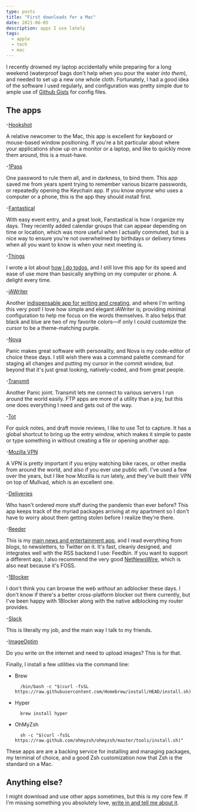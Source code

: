 ```yaml
---
type: posts
title: "First downloads for a Mac"
date: 2021-06-05
description: apps I use lately
tags:
  - apple
  - tech
  - mac
---
```


I recently drowned my laptop accidentally while preparing for a long weekend (waterproof bags don't help when you pour the water _into them_), and needed to set up a new one whole cloth. Fortunately, I had a good idea of the software I used regularly, and configuration was pretty simple due to ample use of [Github Gists](https://gist.github.com) for config files.

## The apps

-[Hookshot](https://hookshot.app)

A relative newcomer to the Mac, this app is excellent for keyboard or mouse-based window positioning. If you're a bit particular about where your applications show up on a monitor or a laptop, and like to quickly move them around, this is a must-have.

-[1Pass](https://apps.apple.com/us/app/1password-7-password-manager/id1333542190?mt=12)

One password to rule them all, and in darkness, to bind them. This app saved me from years spent trying to remember various bizarre passwords, or repeatedly opening the Keychain app. If you know _anyone_ who uses a computer or a phone, this is the app they should install first.

-[Fantastical](https://apps.apple.com/us/app/fantastical-calendar-tasks/id975937182?mt=12)

With easy event entry, and a great look, Fanstastical is how I organize my days. They recently added calendar groups that can appear depending on time or location, which was more useful when I actually commuted, but is a nice way to ensure you're not overwhelmed by birthdays or delivery times when all you want to know is when your next meeting is.

-[Things](https://apps.apple.com/us/app/things-3/id904280696?mt=12)

I wrote a lot about [how I do todos](https://www.brookshelley.com/posts/2019-05-02-on-notes-and-todos/), and I still love this app for its speed and ease of use more than basically anything on my computer or phone. A delight every time.

-[iAWriter](https://apps.apple.com/us/app/ia-writer/id775737590?mt=12)

Another [indispensable app for writing and creating](https://www.brookshelley.com/posts/2020-09-04-hugo-and-i-a-writer/), and where I'm writing this very post! I love how simple and elegant iAWriter is; providing minimal configuration to help me focus on the words themselves. It also helps that black and blue are two of my favorite colors—if only I could customize the cursor to be a theme-matching purple.

-[Nova](https://www.nova.app)

Panic makes great software with personality, and Nova is my code-editor of choice these days. I still wish there was a command palette command for staging all changes and putting my cursor in the commit window, but beyond that it's just great looking, natively-coded, and from great people.

-[Transmit](https://apps.apple.com/us/app/transmit-5/id1436522307?mt=12)

Another Panic joint. Transmit lets me connect to various servers I run around the world easily. FTP apps are more of a utility than a joy, but this one does everything I need and gets out of the way.

-[Tot](https://apps.apple.com/us/app/tot/id1491071483?mt=12)

For quick notes, and draft movie reviews, I like to use Tot to capture. It has a global shortcut to bring up the entry window, which makes it simple to paste or type something in without creating a file or opening another app.

-[Mozilla VPN](https://www.mozilla.org/en-US/products/vpn/)

A VPN is pretty important if you enjoy watching bike races, or other media from around the world, and also if you ever use public wifi. I've used a few over the years, but I like how Mozilla is run lately, and they've built their VPN on top of Mullvad, which is an excellent one.

-[Deliveries](https://apps.apple.com/us/app/deliveries-a-package-tracker/id290986013)

Who hasn't ordered more stuff during the pandemic than ever before? This app keeps track of the myriad packages arriving at my apartment so I don't have to worry about them getting stolen before I realize they're there.

-[Reeder](https://apps.apple.com/us/app/reeder-5/id1529448980?mt=12)

This is my [main news and entertainment app](https://www.brookshelley.com/posts/2019-02-10-slower-reading/), and I read everything from blogs, to newsletters, to Twitter on it. It's fast, cleanly designed, and integrates well with the RSS backend I use: Feedbin. If you want to support a different app, I also recommend the very good [NetNewsWire](https://netnewswire.com), which is also neat because it's FOSS.

-[1Blocker](https://apps.apple.com/us/app/1blocker-ad-blocker-privacy/id1365531024)

I don't think you can browse the web _without_ an adblocker these days. I don't know if there's a better cross-platform blocker out there currently, but I've been happy with 1Blocker along with the native adblocking my router provides.

-[Slack](https://apps.apple.com/us/app/slack-for-desktop/id803453959?mt=12)

This is literally my job, and the main way I talk to my friends.

-[ImageOptim](https://imageoptim.com)

Do you write on the internet and need to upload images? This is for that.

Finally, I install a few utilities via the command line:

- Brew

		/bin/bash -c "$(curl -fsSL https://raw.githubusercontent.com/Homebrew/install/HEAD/install.sh)"
		
- Hyper
	
		brew install hyper
		
- OhMyZsh

		sh -c "$(curl -fsSL https://raw.github.com/ohmyzsh/ohmyzsh/master/tools/install.sh)"
		
These apps are are a backing service for installing and managing packages, my terminal of choice, and a good Zsh customization now that Zsh is the standard on a Mac.

## Anything else?

I might download and use other apps sometimes, but this is my core few. If I'm missing something you absolutely love, [write in and tell me about it](mailto:hello@brookshelley.com). 